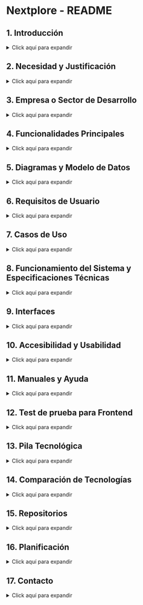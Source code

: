 # Nextplore - README

## 1. Introducción
<details>
  <summary>Click aquí para expandir</summary>
  <br />
Nextplore es una aplicación diseñada para los amantes del cine y las series, proporcionando una experiencia de exploración gamificada. Su objetivo principal es permitir a los usuarios descubrir y visitar locaciones donde se han filmado películas y series, obteniendo recompensas virtuales como trajes y accesorios exclusivos en la aplicación.  
Esta aplicación está pensada para ofrecer una interfaz intuitiva, un diseño atractivo con colores vivos y un mapa claro y fácil de usar, garantizando una experiencia amigable y accesible para todos los usuarios.

</details>

## 2. Necesidad y Justificación
<details>
  <summary>Click aquí para expandir</summary>
<br />
El cine y las series forman parte de la cultura global, y muchas personas disfrutan visitando los lugares icónicos donde se rodaron sus escenas favoritas. Sin embargo, no existía una plataforma que incentivara y recompensara este tipo de exploración de manera interactiva y atractiva.  
Nextplore cubre esta necesidad combinando entretenimiento, turismo y tecnología en una aplicación accesible y gamificada.
</details>

## 3. Empresa o Sector de Desarrollo
<details>
  <summary>Click aquí para expandir</summary>
<br />
Este proyecto está orientado tanto a empresas del sector del turismo como a comunidades de fans del cine y las series. Puede ser utilizado por agencias de turismo, plataformas de streaming o incluso festivales de cine como una herramienta para atraer y fidelizar a sus usuarios.
</details>

## 4. Funcionalidades Principales
<details>
  <summary>Click aquí para expandir</summary>
<br />
- Mapa interactivo con marcadores de locaciones de rodaje.
- Sistema de recompensas basado en la visita a estos lugares.
- Interfaz intuitiva y atractiva con colores vivos y navegación fluida.
- Disponibilidad en plataformas móviles y web.
- Posibilidad de descubrir nuevas locaciones cercanas o planear viajes a locaciones más lejanas.
- Gamificación con desbloqueo de trajes y objetos exclusivos.
</details>

## 5. Diagramas y Modelo de Datos
<details>
  <summary>Click aquí para expandir</summary>
<br />
El modelo de datos de Nextplore se basa en la relación entre usuarios, películas, lugares de rodaje y notificaciones.

**Estructura principal del modelo:**

- **Usuario:** Registra la información del usuario, incluyendo correo, nombre y contraseña. Puede recibir notificaciones y explorar lugares.
- **Notificación:** Contiene el tipo y mensaje de la notificación enviada al usuario, incluyendo el id del usuario. 
- **Película:** Incluye datos como el nombre, género y año de estreno de cada película registrada en la plataforma.
- **Lugar:** Representa las locaciones de rodaje de películas y series, con coordenadas y categorización, contiene el id de la película de ese lugar.
- **Explora:** Relación entre Usuario y Lugar, permitiendo registrar si ha sido visitado o marcado como favorito.
<br/>
![image](https://github.com/user-attachments/assets/9d9a6d5a-93d9-4a92-ab56-50575ea097a0)


**Modelo Relacional:**
Usuario: **_id_usuario_**, nombre, email, contraseña

Notificación: **_id_notificacion_**, tipo, mensaje, **id_usuario***

Lugar: **_id_lugar_**, nombre, categoría, ciudad, coordenada_x, coordenada_y, **id_pelicula***

Explora: **_id_usuario_***, **_id_lugar_***, favorito, visitado

Pelicula: **_id_pelicula_**, nombre, genero, año
<br/>
**Modelo UML:**
<br/>
<img width="407" alt="umlCaptura" src="https://github.com/user-attachments/assets/157fc5d9-747c-4b9f-90ce-3368caaa7ddd" />

</details>

## 6. Requisitos de Usuario
<details>
  <summary>Click aquí para expandir</summary>

**Requisitos Generales:**
<br />
- La aplicación debe permitir a los usuarios registrarse e iniciar sesión con su correo electrónico y contraseña.
- Debe contar con un mapa interactivo donde se visualicen las locaciones de rodaje cercanas y lejanas.
- Los usuarios deben poder seleccionar locaciones y ver una imagen de muestra y su nombre.
- La interfaz debe ser intuitiva y accesible, con colores vivos y navegación sencilla.
- El sistema debe ofrecer notificaciones sobre nuevos lugares cercanos y eventos relacionados con el cine y las series.
- Se debe implementar un sistema de recompensas basado en la exploración y visitas realizadas.

**Requisitos Específicos:**
<br />
- Integración con servicios de mapas para la visualización de locaciones.
- Implementación de un sistema de autenticación seguro para proteger la información del usuario.
- Notificaciones en tiempo real para alertar sobre locaciones cercanas.
- Diseño responsivo para garantizar una experiencia óptima en dispositivos móviles y web.
- Acceso a las recompensas obtenidas.
</details>

## 7. Casos de Uso
<details>
  <summary>Click aquí para expandir</summary>

**CU1 - Registro de Usuario**  
Descripción: El usuario se registra en la aplicación proporcionando su correo, nombre y contraseña.  
Actor Principal: Usuario  

**Flujo Principal:**  
- El usuario accede a la pantalla de registro.  
- Ingresa su correo electrónico, nombre y contraseña.  
- Confirma el registro.  
- El sistema verifica la información y crea la cuenta.  
- Se muestra un mensaje de confirmación.  

**CU2 - Iniciar Sesión**  
Descripción: Un usuario registrado inicia sesión en la aplicación.  
Actor Principal: Usuario  

**Flujo Principal:**  
- El usuario accede a la pantalla de inicio de sesión.  
- Ingresa su correo electrónico y contraseña.  
- El sistema valida las credenciales.  
- Si son correctas, se muestra la pantalla principal.  

**CU3 - Explorar Locaciones**  
Descripción: El usuario visualiza en el mapa las locaciones de rodaje cercanas.  
Actor Principal: Usuario  

**Flujo Principal:**  
- El usuario accede al mapa interactivo.  
- La aplicación muestra los lugares de rodaje más cercanos según su ubicación.  
- Puede seleccionar una locación para ver más detalles.

**CU4 - Cambio de Traje en el Perfil**  
Descripción: Un usuario cambia su traje personalizado dentro de la aplicación.  
Actor Principal: Usuario  

**Flujo Principal:**  
- El usuario accede a su perfil.  
- Selecciona la opción de personalización.  
- Escoge un traje desbloqueado.  
- Confirma el cambio.  
- El nuevo traje se muestra en su perfil.

**CU5 - Notificaciones**  
Descripción: El sistema envía notificaciones sobre nuevas locaciones o eventos cercanos.  
Actor Principal: Usuario  

**Flujo Principal:**  
- Se detecta una nueva locación o evento relevante.  
- Se genera y envía una notificación al usuario.  
- El usuario puede acceder a la notificación y ver más detalles.

<br/>
![image](https://github.com/user-attachments/assets/e24deea7-321d-42fe-83b8-572729d3f90a)

<br/>

</details>

## 8. Funcionamiento del Sistema y Especificaciones Técnicas
<details>
  <summary>Click aquí para expandir</summary>

**Funcionamiento General:**

- **Autenticación y Gestión de Usuarios:**  
Los usuarios pueden registrarse e iniciar sesión con correo electrónico y contraseña.  
El sistema almacena la información en una base de datos segura.

- **Exploración de Locaciones:**  
La aplicación muestra un mapa interactivo con puntos de interés de rodajes cercanos.  
Se utilizan servicios de geolocalización para detectar la ubicación del usuario y filtrar locaciones.

- **Sistema de Recompensas:**  
Al visitar locaciones verificadas, los usuarios desbloquean recompensas, como trajes y accesorios para su perfil.

- **Notificaciones y Eventos:**  
Los usuarios reciben alertas sobre nuevas locaciones o eventos cercanos.

- **Cambio de Trajes en el Perfil:**  
Los usuarios pueden personalizar su avatar cambiando los trajes obtenidos.

**Especificaciones Técnicas:**

- **Arquitectura del Sistema:**  
Nextplore utiliza una arquitectura cliente-servidor con una API central que gestiona la comunicación entre la base de datos y las aplicaciones móviles y web.

- **Servidor (Backend):**  
Desarrollado con Springboot y Gradle.  
Base de datos MySQL con modelo entidad-relación optimizado.  
Autenticación con JWT (JSON Web Tokens).

- **Aplicación Móvil:**  
Desarrollada con React para compatibilidad con iOS y Android.  
Integración con Leaflet API para la visualización de locaciones.

- **Aplicación Web:**  
Desarrollada con React.js.  
Conexión al backend mediante CORS.  
Diseño responsivo y optimizado para distintas resoluciones de pantalla.

- **Servicios de Terceros:**  
Leaflet API para visualización de mapas interactivos.  
Iconos de terceros para botones.
</details>

## 9. Interfaces
<details>
  <summary>Click aquí para expandir</summary>

Aquí se proporciona el enlace para ver el prototipo creado en Figma.

[Enlace al prototipo de Figma](https://www.figma.com/design/1xlvnxTBQmBMkp5Eve0end/Nextplore?node-id=0-1&p=f)
</details>

## 10. Accesibilidad y Usabilidad
<details>
  <summary>Click aquí para expandir</summary>

**Contraste de colores adecuado:**  
Hemos asegurado que los colores en la aplicación tengan un contraste suficiente, especialmente entre el texto y el fondo.

**Compatibilidad con lectores de pantalla:**  
Los elementos clave de la aplicación están etiquetados adecuadamente para que los usuarios que dependen de lectores de pantalla puedan interactuar con ellos.

**Mapas accesibles:**  
El mapa interactivo tiene funcionalidades de alto contraste y la capacidad de cambiar el tamaño de los elementos.

**Texto alternativo para imágenes:**  
Todas las imágenes que se muestran en la aplicación incluyen descripciones alternativas (alt text).

**Controles de notificaciones accesibles:**  
Las notificaciones en la app están diseñadas para ser claras, y los usuarios pueden gestionarlas fácilmente desde la configuración.

**Diseño responsivo y legible:**  
La app se adapta correctamente a diferentes dispositivos y la tipografía es suficientemente grande.

**Botones y áreas interactivas de tamaño adecuado:**  
Los botones y áreas interactivas son lo suficientemente grandes y están bien espaciados.
</details>

## 11. Manuales y Ayuda
<details>
  <summary>Click aquí para expandir</summary>

# Manual de Instalación para Desarrolladores (Frontend y Backend)

Este manual proporciona instrucciones completas para que los desarrolladores puedan configurar tanto el **frontend** (React) como el **backend** (Spring Boot) con **MySQL** como base de datos.

---

## Requisitos Previos

Antes de comenzar con la instalación, asegúrate de tener las siguientes herramientas instaladas en tu sistema:

- **Node.js** (versión 14.x o superior)
- **npm** (gestor de dependencias de Node.js)
- **MySQL** (versión 5.x o superior)
- **JDK (Java Development Kit)** (versión 11 o superior)
- **Gradle** (versión 7.x o superior)
- **Git** (para clonar el repositorio)
- **IDE recomendado**:
  - Para el frontend: **Visual Studio Code**
  - Para el backend: **IntelliJ IDEA** o **Eclipse**

---

## Pasos para Instalar el Entorno Local

### 1. Clonar el Repositorio

Clona el repositorio de **Nextplore** usando Git:

git clone https://github.com/Noelregueiragerpe/Nextplore
cd nextplore
Instalación y Configuración del Frontend (React)
#### 1. Acceder al Directorio del Cliente (Frontend)
Dentro del proyecto, accede al directorio que contiene el frontend (React):

cd client
####  2. Instalar las Dependencias
Instala las dependencias necesarias para el frontend utilizando npm:

npm install
#### 3. Ejecutar el Servidor de Desarrollo
Inicia el entorno de desarrollo de React:

npm start
Esto debería abrir tu navegador en http://localhost:3000, donde podrás ver la aplicación en modo de desarrollo.

### Instalación y Configuración del Backend (Spring Boot)
#### 1. Acceder al Directorio del Servidor (Backend)
Accede al directorio que contiene el backend de Spring Boot:

cd server
#### 2. Instalar las Dependencias con Gradle
Asegúrate de tener Gradle instalado en tu sistema. Si no lo tienes, sigue las instrucciones de instalación desde la página oficial de Gradle.

Para instalar las dependencias necesarias para el backend, ejecuta:

gradle build
#### 3. Configurar la Base de Datos MySQL
Debes configurar las credenciales y la URL de conexión de la base de datos en el archivo application.properties de Spring Boot. Aquí tienes un ejemplo de configuración:

properties

spring.datasource.url=jdbc:mysql://localhost:3306/nextplore
spring.datasource.username=tu_usuario
spring.datasource.password=tu_contraseña
spring.datasource.driver-class-name=com.mysql.cj.jdbc.Driver

Asegúrate de haber creado la base de datos nextplore en MySQL que se ubica en Schema.sql dentro de la API antes de continuar.

#### 4. Ejecutar la API (Backend)
Una vez que hayas configurado la base de datos, puedes iniciar el servidor de la API de Spring Boot ejecutando el siguiente comando:

bash

gradle bootRun
Esto debería iniciar el backend en http://localhost:8080, y estará listo para interactuar con el frontend.

### Verificación y Pruebas
#### 1. Verificación del Frontend
Una vez que el servidor de React esté en funcionamiento, abre tu navegador y accede a http://localhost:3000 para verificar que el frontend se carga correctamente.

#### 2. Verificación del Backend
Una vez que el servidor de Spring Boot esté en funcionamiento, puedes acceder a los endpoints de la API en http://localhost:8080. Por ejemplo, puedes probar la ruta http://localhost:8080/api/lugares para asegurarte de que el backend esté funcionando correctamente.

### Ayuda al Usuario
Dentro de la aplicación hemos integrado un sistema de ayuda con HelpnDoc, el cual proporciona documentación completa para los usuarios. Además, si tienes algún inconveniente o necesitas más información sobre el uso de la aplicación, consulta la documentación disponible en HelpnDoc.

https://docs.google.com/document/d/17Q9HtB5d7hqy8lbO-En9OIdEa-gx0GvnpKz_xG0AHk0/edit?usp=sharing

</details>

## 12. Test de prueba para Frontend
<details>
  <summary>Click aquí para expandir</summary>

En este apartado se explica que se ha realizado un conjunto de pruebas para asegurar la calidad y funcionamiento adecuado del frontend de la aplicación Nextplore.

https://docs.google.com/document/d/1D0X5UB8_gmsNUz3uEcaFOefZcg8GPCWYSQ22jUXjoyg/edit?usp=sharing

</details>

## 13. Pila Tecnológica
<details>
  <summary>Click aquí para expandir</summary>

La pila tecnológica de Nextplore está compuesta por tecnologías modernas que aseguran el buen funcionamiento, escalabilidad y rendimiento de la aplicación.

**Frontend:**
- React
- React Router
- Leaflet.js

**Backend:**
- Spring Boot
- Hibernate (JPA)
- MySQL
- JWT (JSON Web Tokens)

**Otros:**
- Gradle
</details>

## 14. Comparación de Tecnologías
<details>
  <summary>Click aquí para expandir</summary>

**React vs Vue.js:**  
React es más flexible y tiene una comunidad más amplia y madura que Vue.js.  

**Spring Boot vs Node.js (Express):**  
Spring Boot es ideal para aplicaciones empresariales con una fuerte base de datos relacional.

**Hibernate vs MyBatis:**  
Hibernate proporciona un mapeo objeto-relacional automático.

**JWT vs OAuth:**  
JWT es adecuado para aplicaciones con necesidades de autenticación simples.
</details>

## 15. Repositorios
<details>
  <summary>Click aquí para expandir</summary>
**Backend:**  
[Repositorio de backend](https://github.com/Noelregueiragerpe/PGVNoel)
</details>

## 16. Planificación
<details>
  <summary>Click aquí para expandir</summary>

La planificación de Nextplore se dividió en varias fases:
- Investigación y Requerimientos
- Diseño
- Desarrollo Backend
- Desarrollo Frontend
- Integración y Pruebas
- Despliegue y Lanzamiento
</details>

## 17. Contacto
<details>
  <summary>Click aquí para expandir</summary>

Para más información o dudas, puedes contactarnos en el siguiente correo: nrg2486@gmail.com

</details>
